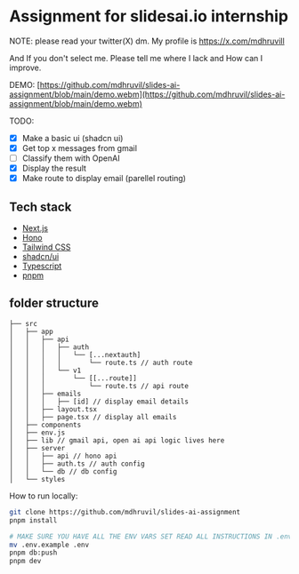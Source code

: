 # Assignment for slidesai.io internship

NOTE: please read your twitter(X) dm.  My profile is https://x.com/mdhruvill  

And If you don't select me. Please tell me where I lack and How can I improve.

DEMO: [https://github.com/mdhruvil/slides-ai-assignment/blob/main/demo.webm](https://github.com/mdhruvil/slides-ai-assignment/blob/main/demo.webm)

TODO:

- [x] Make a basic ui (shadcn ui)
- [x] Get top x messages from gmail
- [ ] Classify them with OpenAI
- [x] Display the result
- [x] Make route to display email (parellel routing)

## Tech stack
- [Next.js](https://nextjs.org/)
- [Hono](https://hono.dev/)
- [Tailwind CSS](https://tailwindcss.com/)
- [shadcn/ui](https://github.com/shadcn/ui)
- [Typescript](https://www.typescriptlang.org/)
- [pnpm](https://pnpm.io/)


## folder structure
```
├── src
│   ├── app
│   │   ├── api
│   │   │   ├── auth
│   │   │   │   └── [...nextauth]
│   │   │   │       └── route.ts // auth route
│   │   │   └── v1
│   │   │       └── [[...route]]
│   │   │           └── route.ts // api route
│   │   ├── emails
│   │   │   ├── [id] // display email details
│   │   ├── layout.tsx
│   │   ├── page.tsx // display all emails
│   ├── components
│   ├── env.js
│   ├── lib // gmail api, open ai api logic lives here
│   ├── server
│   │   ├── api // hono api
│   │   ├── auth.ts // auth config
│   │   └── db // db config
│   └── styles
```

How to run locally:

```bash
git clone https://github.com/mdhruvil/slides-ai-assignment
pnpm install

# MAKE SURE YOU HAVE ALL THE ENV VARS SET READ ALL INSTRUCTIONS IN .env.example
mv .env.example .env
pnpm db:push
pnpm dev
```